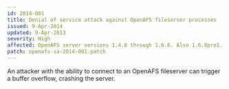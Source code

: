 ```yaml
---
id: 2014-001
title: Denial of service attack against OpenAFS fileserver processes
issued: 9-Apr-2014
updated: 9-Apr-2013
severity: High
affected: OpenAFS server versions 1.4.8 through 1.6.6. Also 1.6.8pre1.
patch: openafs-sa-2014-001.patch
---
```


An attacker with the ability to connect to an OpenAFS fileserver can
trigger a buffer overflow, crashing the server.


